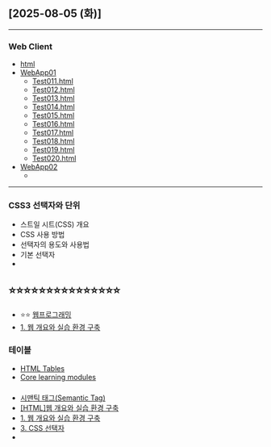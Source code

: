## [2025-08-05 (화)]
---
###  Web Client
 - [html](https://github.com/fullstack-flutter-dev-team/fullstack-flutter-dev/blob/main/WebStudy/HTML.md)
 - [WebApp01](https://github.com/fullstack-flutter-dev-team/fullstack-flutter-dev/blob/main/WebStudy/WebApp01)
   - [Test011.html](https://github.com/fullstack-flutter-dev-team/fullstack-flutter-dev/blob/main/WebStudy/WebApp01/WebContent/Test011.html)
   - [Test012.html](https://github.com/fullstack-flutter-dev-team/fullstack-flutter-dev/blob/main/WebStudy/WebApp01/WebContent/Test012.html)
   - [Test013.html](https://github.com/fullstack-flutter-dev-team/fullstack-flutter-dev/blob/main/WebStudy/WebApp01/WebContent/Test013.html)
   - [Test014.html](https://github.com/fullstack-flutter-dev-team/fullstack-flutter-dev/blob/main/WebStudy/WebApp01/WebContent/Test014.html)
   - [Test015.html](https://github.com/fullstack-flutter-dev-team/fullstack-flutter-dev/blob/main/WebStudy/WebApp01/WebContent/Test015.html)
   - [Test016.html](https://github.com/fullstack-flutter-dev-team/fullstack-flutter-dev/blob/main/WebStudy/WebApp01/WebContent/Test016.html)
   - [Test017.html](https://github.com/fullstack-flutter-dev-team/fullstack-flutter-dev/blob/main/WebStudy/WebApp01/WebContent/Test017.html)
   - [Test018.html](https://github.com/fullstack-flutter-dev-team/fullstack-flutter-dev/blob/main/WebStudy/WebApp01/WebContent/Test018.html)
   - [Test019.html](https://github.com/fullstack-flutter-dev-team/fullstack-flutter-dev/blob/main/WebStudy/WebApp01/WebContent/Test019.html)
   - [Test020.html](https://github.com/fullstack-flutter-dev-team/fullstack-flutter-dev/blob/main/WebStudy/WebApp01/WebContent/Test020.html)
 - [WebApp02](https://github.com/fullstack-flutter-dev-team/fullstack-flutter-dev/blob/main/WebStudy/WebApp02)
   - []()
---
### CSS3 선택자와 단위
- 스트일 시트(CSS) 개요
- CSS 사용 방법
- 선택자의 용도와 사용법
- 기본 선택자
- 



⭐⭐⭐⭐⭐⭐⭐⭐⭐⭐⭐⭐⭐⭐⭐
-------------------------------------
- ⭐⭐ [웹프로그래밍](https://cafe.daum.net/dragonhci/kcwY)
- [1. 웹 개요와 실습 환경 구축](https://wonjin27.tistory.com/83)

### 테이블
- [HTML Tables](https://www.w3schools.com/html/html_tables.asp)
- [Core learning modules](https://developer.mozilla.org/en-US/docs/Learn_web_development/Core)  
###
###
###
###

- [시맨틱 태그(Semantic Tag)](https://lipcoder.tistory.com/498)
- [[HTML]웹 개요와 실습 환경 구축](https://glorypang.tistory.com/5)
- [1. 웹 개요와 실습 환경 구축](https://wonjin27.tistory.com/83)
- [3. CSS 선택자](https://wonjin27.tistory.com/85)
- []()